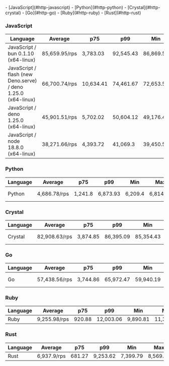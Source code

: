 <link rel="stylesheet" href="https://xhyrom.github.io/benchmarks/index.css" /><script src="https://cdn.jsdelivr.net/npm/apexcharts"></script>
- [JavaScript](#http-javascript)
- [Python](#http-python)
- [Crystal](#http-crystal)
- [Go](#http-go)
- [Ruby](#http-ruby)
- [Rust](#http-rust)

### <a name="http-javascript">JavaScript</a>

| Language                                                       | Average       | p75       | p99       | Min       | Max       | Latency   |
| -------------------------------------------------------------- | ------------- | --------- | --------- | --------- | --------- | --------- |
| JavaScript /  bun 0.1.10 (x64-linux)                           | 85,659.95/rps | 3,783.03  | 92,545.43 | 86,869.56 | 90,371.43 | 581.14 µs |
| JavaScript / flash (new Deno.serve) /  deno 1.25.0 (x64-linux) | 66,700.74/rps | 10,634.41 | 74,461.67 | 72,653.54 | 73,742.64 | 746.97 µs |
| JavaScript /  deno 1.25.0 (x64-linux)                          | 45,901.51/rps | 5,702.02  | 50,604.12 | 49,176.47 | 49,881.6  | 1.09 ms   |
| JavaScript /  node 18.8.0 (x64-linux)                          | 38,271.66/rps | 4,393.72  | 41,069.3  | 39,450.53 | 40,219.83 | 1.31 ms   |


<div id="chart-30"></div>
<script>
new ApexCharts(document.querySelector('#chart-30'), {
                    chart: {
                        height: 320,
                        type: 'line',
                        toolbar: {
                            show: true,
                        },
                        animations: {
                            enabled: true,
                        },
                    },
                    series: [{"name":" flash (new Deno.serve) / deno 1.25.0 (x64-linux)","data":[67041.41186042457,67041.41186042457,64612.73437776073,64612.73437776073,68639.03726927708,35738.327347383565,35738.327347383565,35889.521740754426,35889.521740754426,35889.521740754426,35889.521740754426,35889.521740754426,35889.521740754426,35889.521740754426,35889.521740754426,68130.64103034562,40221.39729829879,41971.69793653661,49095.37198747607,66700.74181152703]},{"name":" deno 1.25.0 (x64-linux)","data":[46875.80435967024,46875.80435967024,44700.703220106065,44700.703220106065,49239.91978334709,32731.345617636285,32731.345617636285,29803.111131264603,29803.111131264603,29803.111131264603,29803.111131264603,29803.111131264603,29803.111131264603,29803.111131264603,29803.111131264603,45859.929798737925,32755.918879468394,34375.716475656496,36176.066833964964,45901.51328511897]},{"name":" bun 0.1.10 (x64-linux)","data":[88098.69942802857,88098.69942802857,82717.62451661946,82717.62451661946,84140.9170376202,57073.88853615419,57073.88853615419,53842.40035482336,53842.40035482336,53842.40035482336,53842.40035482336,53842.40035482336,53842.40035482336,53842.40035482336,53842.40035482336,83370.04981922907,60242.45104552516,66085.7330565343,67629.32737969211,85659.95211737702]},{"name":" node 18.8.0 (x64-linux)","data":[38806.11069027558,38806.11069027558,36111.45982592125,36111.45982592125,44862.95022662719,16433.35657742133,16433.35657742133,17662.30023117817,17662.30023117817,17662.30023117817,17662.30023117817,17662.30023117817,17662.30023117817,17662.30023117817,17662.30023117817,36724.218463263875,15612.070136174894,18730.531123838224,19858.616102683376,38271.660505194195]}],
                    stroke: {
                        width: 1,
                        curve: "straight",
                    },
                    legend: {
                        show: true,
                        showForSingleSeries: true,
                        position: "bottom",
                    },
                    yaxis: {
                        labels: {
                            formatter: function (v) {
                    const time = v;
                    const locale = 'en-US';
                    const type = '/rps';

                    return `${Number(time.toFixed(2)).toLocaleString(locale)}${type}`;
                }
                        },
                        title: {
                            text: "requests per second"
                        },
                    },
                    xaxis: {
                        categories: ["5bb06d6","d53b782","4003018","3ee7b8c","ff3683a","6e218ab","c434a6d","2feb9a5","ff55f3d","00d24dd","d3194b4","3828643","89e8f77","d2c6ac7","c17fc69","f749858","1220af9","d9eb378","ae1b26b","Latest"],
                        labels: {
                            show: false,
                        },
                        tooltip: {
                            enabled: false,
                        },
                    },
                    plotOptions: {
                        bar: {
                            distributed: true
                        }
                    }
                }).render()
</script>

### <a name="http-python">Python</a>

| Language | Average      | p75     | p99      | Min     | Max      | Latency  |
| -------- | ------------ | ------- | -------- | ------- | -------- | -------- |
| Python   | 4,686.78/rps | 1,241.8 | 6,873.93 | 6,209.4 | 6,814.88 | 11.09 ms |


<div id="chart-31"></div>
<script>
new ApexCharts(document.querySelector('#chart-31'), {
                    chart: {
                        height: 320,
                        type: 'line',
                        toolbar: {
                            show: true,
                        },
                        animations: {
                            enabled: true,
                        },
                    },
                    series: [{"name":"Python","data":[5950.274696735812,5950.274696735812,4658.277071750389,4658.277071750389,6361.704404612347,2947.138690384789,2947.138690384789,2980.700510020002,2980.700510020002,2980.700510020002,2980.700510020002,2980.700510020002,2980.700510020002,2980.700510020002,2980.700510020002,4206.185730814328,3154.923917289575,3367.2855146149495,3437.609042087084,4686.781016308665]}],
                    stroke: {
                        width: 1,
                        curve: "straight",
                    },
                    legend: {
                        show: true,
                        showForSingleSeries: true,
                        position: "bottom",
                    },
                    yaxis: {
                        labels: {
                            formatter: function (v) {
                    const time = v;
                    const locale = 'en-US';
                    const type = '/rps';

                    return `${Number(time.toFixed(2)).toLocaleString(locale)}${type}`;
                }
                        },
                        title: {
                            text: "requests per second"
                        },
                    },
                    xaxis: {
                        categories: ["5bb06d6","d53b782","4003018","3ee7b8c","ff3683a","6e218ab","c434a6d","2feb9a5","ff55f3d","00d24dd","d3194b4","3828643","89e8f77","d2c6ac7","c17fc69","f749858","1220af9","d9eb378","ae1b26b","Latest"],
                        labels: {
                            show: false,
                        },
                        tooltip: {
                            enabled: false,
                        },
                    },
                    plotOptions: {
                        bar: {
                            distributed: true
                        }
                    }
                }).render()
</script>

### <a name="http-crystal">Crystal</a>

| Language | Average       | p75      | p99       | Min       | Max       | Latency   |
| -------- | ------------- | -------- | --------- | --------- | --------- | --------- |
| Crystal  | 82,908.63/rps | 3,874.85 | 86,395.09 | 85,354.43 | 86,192.47 | 601.01 µs |


<div id="chart-32"></div>
<script>
new ApexCharts(document.querySelector('#chart-32'), {
                    chart: {
                        height: 320,
                        type: 'line',
                        toolbar: {
                            show: true,
                        },
                        animations: {
                            enabled: true,
                        },
                    },
                    series: [{"name":"Crystal","data":[82097.50248588737,82097.50248588737,78698.56532219853,78698.56532219853,83051.84258169011,53660.6767152086,53660.6767152086,54326.43668198202,54326.43668198202,54326.43668198202,54326.43668198202,54326.43668198202,54326.43668198202,54326.43668198202,54326.43668198202,81038.68156187731,57218.09824565391,62362.776646723025,61828.13086560777,82908.62861171599]}],
                    stroke: {
                        width: 1,
                        curve: "straight",
                    },
                    legend: {
                        show: true,
                        showForSingleSeries: true,
                        position: "bottom",
                    },
                    yaxis: {
                        labels: {
                            formatter: function (v) {
                    const time = v;
                    const locale = 'en-US';
                    const type = '/rps';

                    return `${Number(time.toFixed(2)).toLocaleString(locale)}${type}`;
                }
                        },
                        title: {
                            text: "requests per second"
                        },
                    },
                    xaxis: {
                        categories: ["5bb06d6","d53b782","4003018","3ee7b8c","ff3683a","6e218ab","c434a6d","2feb9a5","ff55f3d","00d24dd","d3194b4","3828643","89e8f77","d2c6ac7","c17fc69","f749858","1220af9","d9eb378","ae1b26b","Latest"],
                        labels: {
                            show: false,
                        },
                        tooltip: {
                            enabled: false,
                        },
                    },
                    plotOptions: {
                        bar: {
                            distributed: true
                        }
                    }
                }).render()
</script>

### <a name="http-go">Go</a>

| Language | Average       | p75      | p99       | Min       | Max       | Latency   |
| -------- | ------------- | -------- | --------- | --------- | --------- | --------- |
| Go       | 57,438.56/rps | 3,744.86 | 65,972.47 | 59,940.19 | 64,653.65 | 869.22 µs |


<div id="chart-33"></div>
<script>
new ApexCharts(document.querySelector('#chart-33'), {
                    chart: {
                        height: 320,
                        type: 'line',
                        toolbar: {
                            show: true,
                        },
                        animations: {
                            enabled: true,
                        },
                    },
                    series: [{"name":"Go","data":[58570.59554311822,58570.59554311822,54621.726095334285,54621.726095334285,62136.94098525345,35136.48005834826,35136.48005834826,34974.10553327195,34974.10553327195,34974.10553327195,34974.10553327195,34974.10553327195,34974.10553327195,34974.10553327195,34974.10553327195,56363.0981974549,34270.331714862354,35283.86686289767,40975.127306940165,57438.56364942647]}],
                    stroke: {
                        width: 1,
                        curve: "straight",
                    },
                    legend: {
                        show: true,
                        showForSingleSeries: true,
                        position: "bottom",
                    },
                    yaxis: {
                        labels: {
                            formatter: function (v) {
                    const time = v;
                    const locale = 'en-US';
                    const type = '/rps';

                    return `${Number(time.toFixed(2)).toLocaleString(locale)}${type}`;
                }
                        },
                        title: {
                            text: "requests per second"
                        },
                    },
                    xaxis: {
                        categories: ["5bb06d6","d53b782","4003018","3ee7b8c","ff3683a","6e218ab","c434a6d","2feb9a5","ff55f3d","00d24dd","d3194b4","3828643","89e8f77","d2c6ac7","c17fc69","f749858","1220af9","d9eb378","ae1b26b","Latest"],
                        labels: {
                            show: false,
                        },
                        tooltip: {
                            enabled: false,
                        },
                    },
                    plotOptions: {
                        bar: {
                            distributed: true
                        }
                    }
                }).render()
</script>

### <a name="http-ruby">Ruby</a>

| Language | Average      | p75    | p99       | Min      | Max       | Latency |
| -------- | ------------ | ------ | --------- | -------- | --------- | ------- |
| Ruby     | 9,255.98/rps | 920.88 | 12,003.06 | 9,890.81 | 11,346.82 | 5.41 ms |


<div id="chart-34"></div>
<script>
new ApexCharts(document.querySelector('#chart-34'), {
                    chart: {
                        height: 320,
                        type: 'line',
                        toolbar: {
                            show: true,
                        },
                        animations: {
                            enabled: true,
                        },
                    },
                    series: [{"name":"Ruby","data":[9239.42908012823,9239.42908012823,8922.537909534345,8922.537909534345,9085.360483200911,6297.892834581275,6297.892834581275,6235.57667766975,6235.57667766975,6235.57667766975,6235.57667766975,6235.57667766975,6235.57667766975,6235.57667766975,6235.57667766975,9144.028437191848,6279.887124058943,6973.955253351416,7338.277245771557,9255.979570374113]}],
                    stroke: {
                        width: 1,
                        curve: "straight",
                    },
                    legend: {
                        show: true,
                        showForSingleSeries: true,
                        position: "bottom",
                    },
                    yaxis: {
                        labels: {
                            formatter: function (v) {
                    const time = v;
                    const locale = 'en-US';
                    const type = '/rps';

                    return `${Number(time.toFixed(2)).toLocaleString(locale)}${type}`;
                }
                        },
                        title: {
                            text: "requests per second"
                        },
                    },
                    xaxis: {
                        categories: ["5bb06d6","d53b782","4003018","3ee7b8c","ff3683a","6e218ab","c434a6d","2feb9a5","ff55f3d","00d24dd","d3194b4","3828643","89e8f77","d2c6ac7","c17fc69","f749858","1220af9","d9eb378","ae1b26b","Latest"],
                        labels: {
                            show: false,
                        },
                        tooltip: {
                            enabled: false,
                        },
                    },
                    plotOptions: {
                        bar: {
                            distributed: true
                        }
                    }
                }).render()
</script>

### <a name="http-rust">Rust</a>

| Language | Average     | p75    | p99      | Min      | Max      | Latency |
| -------- | ----------- | ------ | -------- | -------- | -------- | ------- |
| Rust     | 6,937.9/rps | 681.27 | 9,253.62 | 7,399.79 | 8,569.06 | 7.21 ms |


<div id="chart-35"></div>
<script>
new ApexCharts(document.querySelector('#chart-35'), {
                    chart: {
                        height: 320,
                        type: 'line',
                        toolbar: {
                            show: true,
                        },
                        animations: {
                            enabled: true,
                        },
                    },
                    series: [{"name":"Rust","data":[6966.711378885867,6966.711378885867,6660.014796835403,6660.014796835403,7319.363965686486,4821.927207353854,4821.927207353854,4604.671471125463,4604.671471125463,4604.671471125463,4604.671471125463,4604.671471125463,4604.671471125463,4604.671471125463,4604.671471125463,6918.742046605109,4723.318635000458,5131.836600408682,5243.087060035497,6937.900552148899]}],
                    stroke: {
                        width: 1,
                        curve: "straight",
                    },
                    legend: {
                        show: true,
                        showForSingleSeries: true,
                        position: "bottom",
                    },
                    yaxis: {
                        labels: {
                            formatter: function (v) {
                    const time = v;
                    const locale = 'en-US';
                    const type = '/rps';

                    return `${Number(time.toFixed(2)).toLocaleString(locale)}${type}`;
                }
                        },
                        title: {
                            text: "requests per second"
                        },
                    },
                    xaxis: {
                        categories: ["5bb06d6","d53b782","4003018","3ee7b8c","ff3683a","6e218ab","c434a6d","2feb9a5","ff55f3d","00d24dd","d3194b4","3828643","89e8f77","d2c6ac7","c17fc69","f749858","1220af9","d9eb378","ae1b26b","Latest"],
                        labels: {
                            show: false,
                        },
                        tooltip: {
                            enabled: false,
                        },
                    },
                    plotOptions: {
                        bar: {
                            distributed: true
                        }
                    }
                }).render()
</script>

